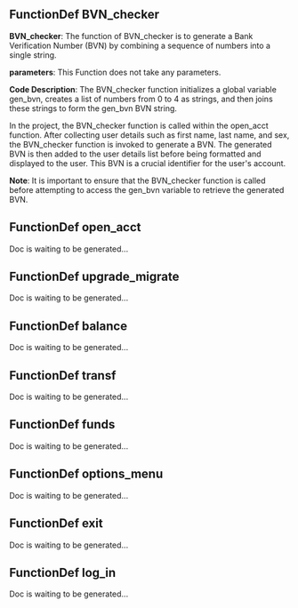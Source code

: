 ## FunctionDef BVN_checker
**BVN_checker**: The function of BVN_checker is to generate a Bank Verification Number (BVN) by combining a sequence of numbers into a single string.

**parameters**: This Function does not take any parameters.

**Code Description**: The BVN_checker function initializes a global variable gen_bvn, creates a list of numbers from 0 to 4 as strings, and then joins these strings to form the gen_bvn BVN string.

In the project, the BVN_checker function is called within the open_acct function. After collecting user details such as first name, last name, and sex, the BVN_checker function is invoked to generate a BVN. The generated BVN is then added to the user details list before being formatted and displayed to the user. This BVN is a crucial identifier for the user's account.

**Note**: It is important to ensure that the BVN_checker function is called before attempting to access the gen_bvn variable to retrieve the generated BVN.
## FunctionDef open_acct
Doc is waiting to be generated...
## FunctionDef upgrade_migrate
Doc is waiting to be generated...
## FunctionDef balance
Doc is waiting to be generated...
## FunctionDef transf
Doc is waiting to be generated...
## FunctionDef funds
Doc is waiting to be generated...
## FunctionDef options_menu
Doc is waiting to be generated...
## FunctionDef exit
Doc is waiting to be generated...
## FunctionDef log_in
Doc is waiting to be generated...
